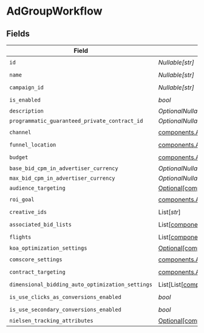 # AdGroupWorkflow


## Fields

| Field                                                                                                                | Type                                                                                                                 | Required                                                                                                             | Description                                                                                                          |
| -------------------------------------------------------------------------------------------------------------------- | -------------------------------------------------------------------------------------------------------------------- | -------------------------------------------------------------------------------------------------------------------- | -------------------------------------------------------------------------------------------------------------------- |
| `id`                                                                                                                 | *Nullable[str]*                                                                                                      | :heavy_check_mark:                                                                                                   | N/A                                                                                                                  |
| `name`                                                                                                               | *Nullable[str]*                                                                                                      | :heavy_check_mark:                                                                                                   | N/A                                                                                                                  |
| `campaign_id`                                                                                                        | *Nullable[str]*                                                                                                      | :heavy_check_mark:                                                                                                   | N/A                                                                                                                  |
| `is_enabled`                                                                                                         | *bool*                                                                                                               | :heavy_check_mark:                                                                                                   | N/A                                                                                                                  |
| `description`                                                                                                        | *OptionalNullable[str]*                                                                                              | :heavy_minus_sign:                                                                                                   | N/A                                                                                                                  |
| `programmatic_guaranteed_private_contract_id`                                                                        | *OptionalNullable[str]*                                                                                              | :heavy_minus_sign:                                                                                                   | N/A                                                                                                                  |
| `channel`                                                                                                            | [components.AdGroupChannel](../../models/components/adgroupchannel.md)                                               | :heavy_check_mark:                                                                                                   | N/A                                                                                                                  |
| `funnel_location`                                                                                                    | [components.AdGroupFunnelLocation](../../models/components/adgroupfunnellocation.md)                                 | :heavy_check_mark:                                                                                                   | N/A                                                                                                                  |
| `budget`                                                                                                             | [components.AdGroupBudget](../../models/components/adgroupbudget.md)                                                 | :heavy_check_mark:                                                                                                   | N/A                                                                                                                  |
| `base_bid_cpm_in_advertiser_currency`                                                                                | *OptionalNullable[float]*                                                                                            | :heavy_minus_sign:                                                                                                   | N/A                                                                                                                  |
| `max_bid_cpm_in_advertiser_currency`                                                                                 | *OptionalNullable[float]*                                                                                            | :heavy_minus_sign:                                                                                                   | N/A                                                                                                                  |
| `audience_targeting`                                                                                                 | [Optional[components.AdGroupAudienceTargeting]](../../models/components/adgroupaudiencetargeting.md)                 | :heavy_minus_sign:                                                                                                   | N/A                                                                                                                  |
| `roi_goal`                                                                                                           | [components.AdGroupROIGoal](../../models/components/adgrouproigoal.md)                                               | :heavy_check_mark:                                                                                                   | N/A                                                                                                                  |
| `creative_ids`                                                                                                       | List[*str*]                                                                                                          | :heavy_check_mark:                                                                                                   | N/A                                                                                                                  |
| `associated_bid_lists`                                                                                               | List[[components.AdGroupAssociateBidList](../../models/components/adgroupassociatebidlist.md)]                       | :heavy_check_mark:                                                                                                   | N/A                                                                                                                  |
| `flights`                                                                                                            | List[[components.AdGroupFlight](../../models/components/adgroupflight.md)]                                           | :heavy_check_mark:                                                                                                   | N/A                                                                                                                  |
| `koa_optimization_settings`                                                                                          | [Optional[components.AdGroupKoaOptimizationSettings]](../../models/components/adgroupkoaoptimizationsettings.md)     | :heavy_minus_sign:                                                                                                   | N/A                                                                                                                  |
| `comscore_settings`                                                                                                  | [components.AdGroupComscoreSettings](../../models/components/adgroupcomscoresettings.md)                             | :heavy_check_mark:                                                                                                   | N/A                                                                                                                  |
| `contract_targeting`                                                                                                 | [components.AdGroupContractTargeting](../../models/components/adgroupcontracttargeting.md)                           | :heavy_check_mark:                                                                                                   | N/A                                                                                                                  |
| `dimensional_bidding_auto_optimization_settings`                                                                     | List[List[[components.DimensionalBiddingDimensions](../../models/components/dimensionalbiddingdimensions.md)]]       | :heavy_check_mark:                                                                                                   | N/A                                                                                                                  |
| `is_use_clicks_as_conversions_enabled`                                                                               | *bool*                                                                                                               | :heavy_check_mark:                                                                                                   | N/A                                                                                                                  |
| `is_use_secondary_conversions_enabled`                                                                               | *bool*                                                                                                               | :heavy_check_mark:                                                                                                   | N/A                                                                                                                  |
| `nielsen_tracking_attributes`                                                                                        | [Optional[components.AdGroupNielsenTrackingAttributes]](../../models/components/adgroupnielsentrackingattributes.md) | :heavy_minus_sign:                                                                                                   | N/A                                                                                                                  |